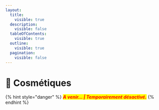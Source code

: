 ```yaml
---
layout:
  title:
    visible: true
  description:
    visible: false
  tableOfContents:
    visible: true
  outline:
    visible: true
  pagination:
    visible: false
---
```


# 🎀 Cosmétiques

{% hint style="danger" %}
_<mark style="color:red;">**A venir... | Temporairement désactivé.**</mark>_
{% endhint %}
